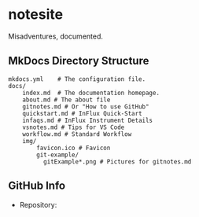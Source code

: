 





# notesite

Misadventures, documented.


## MkDocs Directory Structure

    mkdocs.yml    # The configuration file.
    docs/
        index.md  # The documentation homepage.
        about.md # The about file
        gitnotes.md # Or "How to use GitHub"
        quickstart.md # InFlux Quick-Start
        infaqs.md # InFlux Instrument Details
        vsnotes.md # Tips for VS Code
        workflow.md # Standard Workflow
        img/
            favicon.ico # Favicon
            git-example/
              gitExample*.png # Pictures for gitnotes.md

## GitHub Info

- Repository: 
